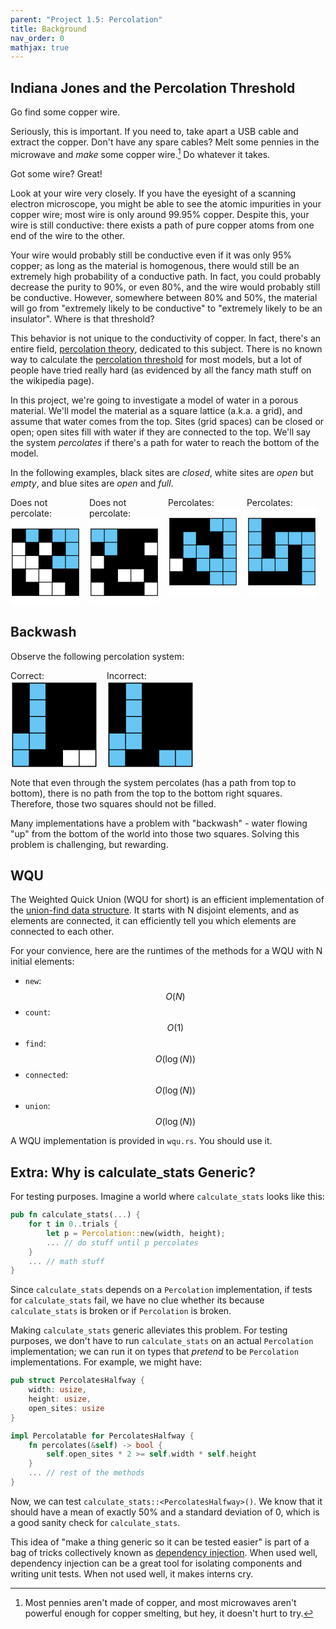 ```yaml
---
parent: "Project 1.5: Percolation"
title: Background
nav_order: 0
mathjax: true 
---
```




## Indiana Jones and the Percolation Threshold

Go find some copper wire.

Seriously, this is important. If you need to, take apart a USB cable and extract the copper. Don't have any spare cables? Melt some pennies in the microwave and *make* some copper wire.[^1] Do whatever it takes. 

Got some wire? Great!

Look at your wire very closely. If you have the eyesight of a scanning electron microscope, you might be able to see the atomic impurities in your copper wire; most wire is only around 99.95% copper. Despite this, your wire is still conductive: there exists a path of pure copper atoms from one end of the wire to the other. 

Your wire would probably still be conductive even if it was only 95% copper; as long as the material is homogenous, there would still be an extremely high probability of a conductive path. In fact, you could probably decrease the purity to 90%, or even 80%, and the wire would probably still be conductive. However, somewhere between 80% and 50%, the material will go from "extremely likely to be conductive" to "extremely likely to be an insulator". Where is that threshold?

This behavior is not unique to the conductivity of copper. In fact, there's an entire field, [percolation theory](https://en.wikipedia.org/wiki/Percolation_theory), dedicated to this subject. There is no known way to calculate the [percolation threshold](https://en.wikipedia.org/wiki/Percolation_threshold) for most models, but a lot of people have tried really hard (as evidenced by all the fancy math stuff on the wikipedia page).

In this project, we're going to investigate a model of water in a porous material. We'll model the material as a square lattice (a.k.a. a grid), and assume that water comes from the top. Sites (grid spaces) can be closed or open; open sites fill with water if they are connected to the top. We'll say the system *percolates* if there's a path for water to reach the bottom of the model.

In the following examples, black sites are *closed*, white sites are *open* but *empty*, and blue sites are *open* and *full*. 

<div style="display: flex;">

<div style="margin-right: 1em;">
<div>
Does not percolate:
</div>
<svg viewBox="0 0 500 500" xmlns="http://www.w3.org/2000/svg" style="background: white; height: 10em;">
  <defs></defs>
  <rect x="10" y="10" width="480" height="480" style="stroke: rgb(0, 0, 0);"></rect>
  <rect x="15" y="15" width="90" height="90" style="fill: black;"></rect>
  <rect x="110" y="15" width="90" height="90" style="fill: rgb(103, 198, 243);"></rect>
  <rect x="205" y="15" width="90" height="90" style="fill: black;"></rect>
  <rect x="300" y="15" width="90" height="90" style="fill: rgb(103, 198, 243);"></rect>
  <rect x="395" y="15" width="90" height="90" style="fill: rgb(103, 198, 243);"></rect>
  <rect x="15" y="110" width="90" height="90" style="fill: white;"></rect>
  <rect x="110" y="110" width="90" height="90" style="fill: black;"></rect>
  <rect x="205" y="110" width="90" height="90" style="fill: white;"></rect>
  <rect x="300" y="110" width="90" height="90" style="fill: black;"></rect>
  <rect x="395" y="110" width="90" height="90" style="fill: rgb(103, 198, 243);"></rect>
  <rect x="15" y="205" width="90" height="90" style="fill: white;"></rect>
  <rect x="110" y="205" width="90" height="90" style="fill: white;"></rect>
  <rect x="205" y="205" width="90" height="90" style="fill: black;"></rect>
  <rect x="300" y="205" width="90" height="90" style="fill: rgb(103, 198, 243);"></rect>
  <rect x="395" y="205" width="90" height="90" style="fill: rgb(103, 198, 243);"></rect>
  <rect x="15" y="300" width="90" height="90" style="fill: black;"></rect>
  <rect x="110" y="300" width="90" height="90" style="fill: white;"></rect>
  <rect x="205" y="300" width="90" height="90" style="fill: white;"></rect>
  <rect x="300" y="300" width="90" height="90" style="fill: black;"></rect>
  <rect x="395" y="300" width="90" height="90" style="fill: black;"></rect>
  <rect x="15" y="395" width="90" height="90" style="fill: black;"></rect>
  <rect x="110" y="395" width="90" height="90" style="fill: black;"></rect>
  <rect x="205" y="395" width="90" height="90" style="fill: white;"></rect>
  <rect x="300" y="395" width="90" height="90" style="fill: white;"></rect>
  <rect x="395" y="395" width="90" height="90" style="fill: black;"></rect>
</svg>
</div>

<div style="margin-right: 1em;">
<div>
Does not percolate:
</div>
<svg viewBox="0 0 500 500" xmlns="http://www.w3.org/2000/svg" style="background: white; height: 10em;">
  <defs></defs>
  <rect x="10" y="10" width="480" height="480" style="stroke: rgb(0, 0, 0);"></rect>
  <rect x="15" y="15" width="90" height="90" style="fill: rgb(103, 198, 243);"></rect>
  <rect x="110" y="15" width="90" height="90" style="fill: rgb(103, 198, 243);"></rect>
  <rect x="205" y="15" width="90" height="90" style="fill: black;"></rect>
  <rect x="300" y="15" width="90" height="90" style="fill: black;"></rect>
  <rect x="395" y="15" width="90" height="90" style="fill: black;"></rect>
  <rect x="15" y="110" width="90" height="90" style="fill: black;"></rect>
  <rect x="110" y="110" width="90" height="90" style="fill: rgb(103, 198, 243);"></rect>
  <rect x="205" y="110" width="90" height="90" style="fill: black;"></rect>
  <rect x="300" y="110" width="90" height="90" style="fill: black;"></rect>
  <rect x="395" y="110" width="90" height="90" style="fill: white;"></rect>
  <rect x="15" y="205" width="90" height="90" style="fill: white;"></rect>
  <rect x="110" y="205" width="90" height="90" style="fill: black;"></rect>
  <rect x="205" y="205" width="90" height="90" style="fill: black;"></rect>
  <rect x="300" y="205" width="90" height="90" style="fill: black;"></rect>
  <rect x="395" y="205" width="90" height="90" style="fill: black;"></rect>
  <rect x="15" y="300" width="90" height="90" style="fill: black;"></rect>
  <rect x="110" y="300" width="90" height="90" style="fill: black;"></rect>
  <rect x="205" y="300" width="90" height="90" style="fill: white;"></rect>
  <rect x="300" y="300" width="90" height="90" style="fill: white;"></rect>
  <rect x="395" y="300" width="90" height="90" style="fill: black;"></rect>
  <rect x="15" y="395" width="90" height="90" style="fill: white;"></rect>
  <rect x="110" y="395" width="90" height="90" style="fill: black;"></rect>
  <rect x="205" y="395" width="90" height="90" style="fill: black;"></rect>
  <rect x="300" y="395" width="90" height="90" style="fill: black;"></rect>
  <rect x="395" y="395" width="90" height="90" style="fill: white;"></rect>
</svg>
</div>


<div style="margin-right: 1em;">
<div>
Percolates:
</div>
<svg viewBox="0 0 500 500" xmlns="http://www.w3.org/2000/svg" style="background: white; height: 10em;">
  <defs></defs>
  <rect x="10" y="10" width="480" height="480" style="stroke: rgb(0, 0, 0);"></rect>
  <rect x="15" y="15" width="90" height="90" style="fill: black;"></rect>
  <rect x="110" y="15" width="90" height="90" style="fill: black;"></rect>
  <rect x="205" y="15" width="90" height="90" style="fill: black;"></rect>
  <rect x="300" y="15" width="90" height="90" style="fill: rgb(103, 198, 243);"></rect>
  <rect x="395" y="15" width="90" height="90" style="fill: rgb(103, 198, 243);"></rect>
  <rect x="15" y="110" width="90" height="90" style="fill: black;"></rect>
  <rect x="110" y="110" width="90" height="90" style="fill: rgb(103, 198, 243);"></rect>
  <rect x="205" y="110" width="90" height="90" style="fill: black;"></rect>
  <rect x="300" y="110" width="90" height="90" style="fill: black;"></rect>
  <rect x="395" y="110" width="90" height="90" style="fill: rgb(103, 198, 243);"></rect>
  <rect x="15" y="205" width="90" height="90" style="fill: black;"></rect>
  <rect x="110" y="205" width="90" height="90" style="fill: rgb(103, 198, 243);"></rect>
  <rect x="205" y="205" width="90" height="90" style="fill: rgb(103, 198, 243);"></rect>
  <rect x="300" y="205" width="90" height="90" style="fill: black;"></rect>
  <rect x="395" y="205" width="90" height="90" style="fill: rgb(103, 198, 243);"></rect>
  <rect x="15" y="300" width="90" height="90" style="fill: white;"></rect>
  <rect x="110" y="300" width="90" height="90" style="fill: black;"></rect>
  <rect x="205" y="300" width="90" height="90" style="fill: rgb(103, 198, 243);"></rect>
  <rect x="300" y="300" width="90" height="90" style="fill: rgb(103, 198, 243);"></rect>
  <rect x="395" y="300" width="90" height="90" style="fill: rgb(103, 198, 243);"></rect>
  <rect x="15" y="395" width="90" height="90" style="fill: black;"></rect>
  <rect x="110" y="395" width="90" height="90" style="fill: black;"></rect>
  <rect x="205" y="395" width="90" height="90" style="fill: black;"></rect>
  <rect x="300" y="395" width="90" height="90" style="fill: rgb(103, 198, 243);"></rect>
  <rect x="395" y="395" width="90" height="90" style="fill: rgb(103, 198, 243);"></rect>
</svg>
</div>

<div style="margin-right: 1em;">
<div>
Percolates:
</div>
<svg viewBox="0 0 500 500" xmlns="http://www.w3.org/2000/svg" style="background: white; height: 10em;">
  <defs></defs>
  <rect x="10" y="10" width="480" height="480" style="stroke: rgb(0, 0, 0);"></rect>
  <rect x="15" y="15" width="90" height="90" style="fill: rgb(103, 198, 243);"></rect>
  <rect x="110" y="15" width="90" height="90" style="fill: black;"></rect>
  <rect x="205" y="15" width="90" height="90" style="fill: black;"></rect>
  <rect x="300" y="15" width="90" height="90" style="fill: black;"></rect>
  <rect x="395" y="15" width="90" height="90" style="fill: black;"></rect>
  <rect x="15" y="110" width="90" height="90" style="fill: rgb(103, 198, 243);"></rect>
  <rect x="110" y="110" width="90" height="90" style="fill: black;"></rect>
  <rect x="205" y="110" width="90" height="90" style="fill: rgb(103, 198, 243);"></rect>
  <rect x="300" y="110" width="90" height="90" style="fill: rgb(103, 198, 243);"></rect>
  <rect x="395" y="110" width="90" height="90" style="fill: rgb(103, 198, 243);"></rect>
  <rect x="15" y="205" width="90" height="90" style="fill: rgb(103, 198, 243);"></rect>
  <rect x="110" y="205" width="90" height="90" style="fill: black;"></rect>
  <rect x="205" y="205" width="90" height="90" style="fill: rgb(103, 198, 243);"></rect>
  <rect x="300" y="205" width="90" height="90" style="fill: black;"></rect>
  <rect x="395" y="205" width="90" height="90" style="fill: rgb(103, 198, 243);"></rect>
  <rect x="15" y="300" width="90" height="90" style="fill: rgb(103, 198, 243);"></rect>
  <rect x="110" y="300" width="90" height="90" style="fill: rgb(103, 198, 243);"></rect>
  <rect x="205" y="300" width="90" height="90" style="fill: rgb(103, 198, 243);"></rect>
  <rect x="300" y="300" width="90" height="90" style="fill: black;"></rect>
  <rect x="395" y="300" width="90" height="90" style="fill: rgb(103, 198, 243);"></rect>
  <rect x="15" y="395" width="90" height="90" style="fill: black;"></rect>
  <rect x="110" y="395" width="90" height="90" style="fill: black;"></rect>
  <rect x="205" y="395" width="90" height="90" style="fill: black;"></rect>
  <rect x="300" y="395" width="90" height="90" style="fill: black;"></rect>
  <rect x="395" y="395" width="90" height="90" style="fill: rgb(103, 198, 243);"></rect>
</svg>
</div>

</div>





## Backwash

Observe the following percolation system:

<div style="display: flex;">

<div style="margin-right: 1em;">
<div>
Correct:
</div>
<svg viewBox="0 0 500 500" xmlns="http://www.w3.org/2000/svg" style="background: white; height: 10em;">
  <defs></defs>
  <rect x="10" y="10" width="480" height="480" style="stroke: rgb(0, 0, 0);"></rect>
  <rect x="15" y="15" width="90" height="90" style="fill: black;"></rect>
  <rect x="110" y="15" width="90" height="90" style="fill: rgb(103, 198, 243);"></rect>
  <rect x="205" y="15" width="90" height="90" style="fill: black;"></rect>
  <rect x="300" y="15" width="90" height="90" style="fill: black;"></rect>
  <rect x="395" y="15" width="90" height="90" style="fill: black;"></rect>
  <rect x="15" y="110" width="90" height="90" style="fill: black;"></rect>
  <rect x="110" y="110" width="90" height="90" style="fill: rgb(103, 198, 243);"></rect>
  <rect x="205" y="110" width="90" height="90" style="fill: black;"></rect>
  <rect x="300" y="110" width="90" height="90" style="fill: black;"></rect>
  <rect x="395" y="110" width="90" height="90" style="fill: black;"></rect>
  <rect x="15" y="205" width="90" height="90" style="fill: black;"></rect>
  <rect x="110" y="205" width="90" height="90" style="fill: rgb(103, 198, 243);"></rect>
  <rect x="205" y="205" width="90" height="90" style="fill: black;"></rect>
  <rect x="300" y="205" width="90" height="90" style="fill: black;"></rect>
  <rect x="395" y="205" width="90" height="90" style="fill: black;"></rect>
  <rect x="15" y="300" width="90" height="90" style="fill: rgb(103, 198, 243);"></rect>
  <rect x="110" y="300" width="90" height="90" style="fill: rgb(103, 198, 243);"></rect>
  <rect x="205" y="300" width="90" height="90" style="fill: black;"></rect>
  <rect x="300" y="300" width="90" height="90" style="fill: black;"></rect>
  <rect x="395" y="300" width="90" height="90" style="fill: black;"></rect>
  <rect x="15" y="395" width="90" height="90" style="fill: rgb(103, 198, 243);"></rect>
  <rect x="110" y="395" width="90" height="90" style="fill: black;"></rect>
  <rect x="205" y="395" width="90" height="90" style="fill: black;"></rect>
  <rect x="300" y="395" width="90" height="90" style="fill: white;"></rect>
  <rect x="395" y="395" width="90" height="90" style="fill: white;"></rect>
</svg>
</div>

<div style="margin-right: 1em;">
<div>
Incorrect:
</div>
<svg viewBox="0 0 500 500" xmlns="http://www.w3.org/2000/svg" style="background: white; height: 10em;">
  <defs></defs>
  <rect x="10" y="10" width="480" height="480" style="stroke: rgb(0, 0, 0);"></rect>
  <rect x="15" y="15" width="90" height="90" style="fill: black;"></rect>
  <rect x="110" y="15" width="90" height="90" style="fill: rgb(103, 198, 243);"></rect>
  <rect x="205" y="15" width="90" height="90" style="fill: black;"></rect>
  <rect x="300" y="15" width="90" height="90" style="fill: black;"></rect>
  <rect x="395" y="15" width="90" height="90" style="fill: black;"></rect>
  <rect x="15" y="110" width="90" height="90" style="fill: black;"></rect>
  <rect x="110" y="110" width="90" height="90" style="fill: rgb(103, 198, 243);"></rect>
  <rect x="205" y="110" width="90" height="90" style="fill: black;"></rect>
  <rect x="300" y="110" width="90" height="90" style="fill: black;"></rect>
  <rect x="395" y="110" width="90" height="90" style="fill: black;"></rect>
  <rect x="15" y="205" width="90" height="90" style="fill: black;"></rect>
  <rect x="110" y="205" width="90" height="90" style="fill: rgb(103, 198, 243);"></rect>
  <rect x="205" y="205" width="90" height="90" style="fill: black;"></rect>
  <rect x="300" y="205" width="90" height="90" style="fill: black;"></rect>
  <rect x="395" y="205" width="90" height="90" style="fill: black;"></rect>
  <rect x="15" y="300" width="90" height="90" style="fill: rgb(103, 198, 243);"></rect>
  <rect x="110" y="300" width="90" height="90" style="fill: rgb(103, 198, 243);"></rect>
  <rect x="205" y="300" width="90" height="90" style="fill: black;"></rect>
  <rect x="300" y="300" width="90" height="90" style="fill: black;"></rect>
  <rect x="395" y="300" width="90" height="90" style="fill: black;"></rect>
  <rect x="15" y="395" width="90" height="90" style="fill: rgb(103, 198, 243);"></rect>
  <rect x="110" y="395" width="90" height="90" style="fill: black;"></rect>
  <rect x="205" y="395" width="90" height="90" style="fill: black;"></rect>
  <rect x="300" y="395" width="90" height="90" style="fill: rgb(103, 198, 243);"></rect>
  <rect x="395" y="395" width="90" height="90" style="fill: rgb(103, 198, 243);"></rect>
</svg>
</div>

</div>

Note that even through the system percolates (has a path from top to bottom), there is no path from the top to the bottom right squares. Therefore, those two squares should not be filled.

Many implementations have a problem with "backwash" - water flowing "up" from the bottom of the world into those two squares. Solving this problem is challenging, but rewarding.



## WQU

The Weighted Quick Union (WQU for short) is an efficient implementation of the [union-find data structure](https://en.wikipedia.org/wiki/Disjoint-set_data_structure). It starts with N disjoint elements, and as elements are connected, it can efficiently tell you which elements are connected to each other.

For your convience, here are the runtimes of the methods for a WQU with N initial elements:
 - `new`: $$O(N)$$
 - `count`: $$O(1)$$
 - `find`: $$O(\log(N))$$
 - `connected`: $$O(\log(N))$$
 - `union`: $$O(\log(N))$$

A WQU implementation is provided in `wqu.rs`. You should use it.

## Extra: Why is calculate_stats Generic?

For testing purposes. Imagine a world where `calculate_stats` looks like this:
```rust
pub fn calculate_stats(...) {
    for t in 0..trials {
        let p = Percolation::new(width, height);
        ... // do stuff until p percolates
    }
    ... // math stuff
}
```

 Since `calculate_stats` depends on a `Percolation` implementation, if tests for `calculate_stats` fail, we have no clue whether its because `calculate_stats` is broken or if `Percolation` is broken.

Making `calculate_stats` generic alleviates this problem. For testing purposes, we don't have to run `calculate_stats` on an actual `Percolation` implementation; we can run it on types that *pretend* to be `Percolation` implementations. For example, we might have:
```rust
pub struct PercolatesHalfway {
    width: usize,
    height: usize,
    open_sites: usize
}

impl Percolatable for PercolatesHalfway {
    fn percolates(&self) -> bool {
        self.open_sites * 2 >= self.width * self.height
    }
    ... // rest of the methods
}
```
Now, we can test `calculate_stats::<PercolatesHalfway>()`. We know that it should have a mean of exactly 50% and a standard deviation of 0, which is a good sanity check for `calculate_stats`.

This idea of "make a thing generic so it can be tested easier" is part of a bag of tricks collectively known as [dependency injection](https://en.wikipedia.org/wiki/Dependency_injection). When used well, dependency injection can be a great tool for isolating components and writing unit tests. When not used well, it makes interns cry. 


[^1]: Most pennies aren't made of copper, and most microwaves aren't powerful enough for copper smelting, but hey, it doesn't hurt to try.